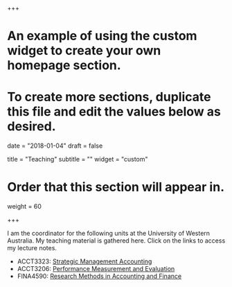 +++
# An example of using the custom widget to create your own homepage section.
# To create more sections, duplicate this file and edit the values below as desired.

date = "2018-01-04"
draft = false

title = "Teaching"
subtitle = ""
widget = "custom"

# Order that this section will appear in.
weight = 60

+++

I am the coordinator for the following units at the University of Western 
Australia. My teaching material is gathered here. Click on the links to access
my lecture notes.

- ACCT3323: [Strategic Management Accounting](https://ssrn.com/abstract=3126609)
- ACCT3206: [Performance Measurement and Evaluation](teaching_material/pme.pdf)
- FINA4590: [Research Methods in Accounting and Finance](teaching_material/_book)